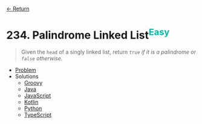 [&larr; Return](https://hanggrian.github.io/grind-leetcode/)

# 234. Palindrome Linked List<sup style="color: rgb(0, 184, 163);">Easy</sup>

> Given the `head` of a singly linked list, return *`true` if it is a palindrome
  or `false` otherwise.*

- [Problem](https://leetcode.com/problems/palindrome-linked-list/)
- Solutions
  - [Groovy](https://github.com/hanggrian/grind-leetcode/blob/main/groovy/src/main/groovy/problems201_300/PalindromeLinkedList.groovy)
  - [Java](https://github.com/hanggrian/grind-leetcode/blob/main/java/src/main/java/problems201_300/PalindromeLinkedList.java)
  - [JavaScript](https://github.com/hanggrian/grind-leetcode/blob/main/javascript/src/problems201_300/palindrome-linked-list.js)
  - [Kotlin](https://github.com/hanggrian/grind-leetcode/blob/main/kotlin/src/main/kotlin/problems201_300/PalindromeLinkedList.kt)
  - [Python](https://github.com/hanggrian/grind-leetcode/blob/main/python/src/problems201_300/palindrome_linked_list.py)
  - [TypeScript](https://github.com/hanggrian/grind-leetcode/blob/main/typescript/src/problems201_300/palindrome-linked-list.ts)
